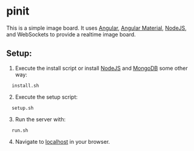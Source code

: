 # pinit

This is a simple image board. It uses [Angular](https://angularjs.org/), [Angular Material](https://material.angularjs.org/latest/), [NodeJS](http://nodejs.org/), and WebSockets to provide a realtime image board.

## Setup:
1. Execute the install script or install [NodeJS](http://nodejs.org/) and [MongoDB](https://www.mongodb.org/) some other way:
```shell
  install.sh
  ```
2. Execute the setup script:
```shell
  setup.sh
  ```
3. Run the server with: 
```shell
  run.sh
  ```
4. Navigate to [localhost](http://localhost/) in your browser.
